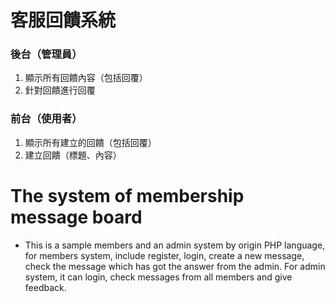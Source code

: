 # 客服回饋系統

### 後台（管理員）
1. 顯示所有回饋內容（包括回覆）
2. 針對回饋進行回覆

### 前台（使用者）
1. 顯示所有建立的回饋（包括回覆）
2. 建立回饋（標題、內容）

# The system of membership message board

- This is a sample members and an admin system by origin PHP language, for members system, include register, login, create a new message, check the message which has got the answer from the admin. For admin system, it can login, check messages from all members and give feedback.
